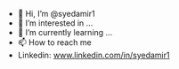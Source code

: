 - 👋 Hi, I’m @syedamir1
- 👀 I’m interested in ...
- 🌱 I’m currently learning ...
- 📫 How to reach me 
- Linkedin: www.linkedin.com/in/syedamir1
